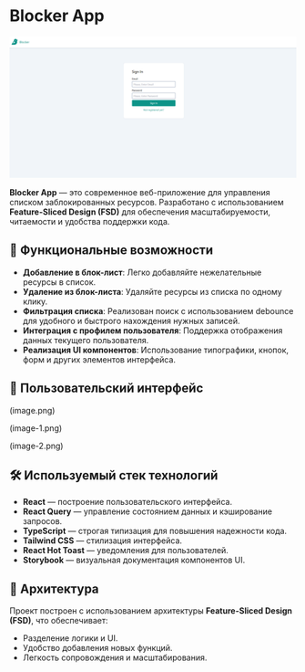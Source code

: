 # Blocker App  

![Главный экран](image.png)  

**Blocker App** — это современное веб-приложение для управления списком заблокированных ресурсов. Разработано с использованием **Feature-Sliced Design (FSD)** для обеспечения масштабируемости, читаемости и удобства поддержки кода.  

## 📌 Функциональные возможности  
- **Добавление в блок-лист**: Легко добавляйте нежелательные ресурсы в список.  
- **Удаление из блок-листа**: Удаляйте ресурсы из списка по одному клику.  
- **Фильтрация списка**: Реализован поиск с использованием debounce для удобного и быстрого нахождения нужных записей.  
- **Интеграция с профилем пользователя**: Поддержка отображения данных текущего пользователя.  
- **Реализация UI компонентов**: Использование типографики, кнопок, форм и других элементов интерфейса.  

## 🎨 Пользовательский интерфейс  


(image.png)  

(image-1.png)  

(image-2.png)  

## 🛠️ Используемый стек технологий  
- **React** — построение пользовательского интерфейса.  
- **React Query** — управление состоянием данных и кэширование запросов.  
- **TypeScript** — строгая типизация для повышения надежности кода.  
- **Tailwind CSS** — стилизация интерфейса.  
- **React Hot Toast** — уведомления для пользователей.  
- **Storybook** — визуальная документация компонентов UI.  

## 📂 Архитектура  
Проект построен с использованием архитектуры **Feature-Sliced Design (FSD)**, что обеспечивает:  
- Разделение логики и UI.  
- Удобство добавления новых функций.  
- Легкость сопровождения и масштабирования.  

